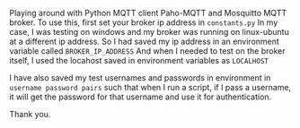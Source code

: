 Playing around with Python MQTT client Paho-MQTT and Mosquitto MQTT broker.
To use this, first set your broker ip address in `constants.py`
In my case, I was testing on windows and my broker was running on linux-ubuntu at a different ip address.
So I had saved my ip address in an environment variable called
`BROKER_IP_ADDRESS`
And when I needed to test on the broker itself, I used the locahost saved in environment variables as
`LOCALHOST`

I have also saved my test usernames and passwords in environment in `username password pairs` such that when I run a script, if I pass a username, it will get the password for that username and use it for authentication.

Thank you.
